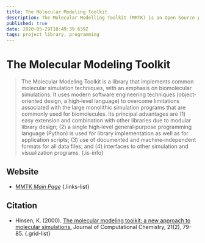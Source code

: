 ```yaml
---
title: The Molecular Modeling Toolkit
description: The Molecular Modelling Toolkit (MMTK) is an Open Source program library for molecular simulation applications.
published: true
date: 2020-05-29T18:49:39.639Z
tags: project library, programming
---
```


# The Molecular Modeling Toolkit

> The Molecular Modeling Toolkit is a library that implements common molecular simulation techniques, with an emphasis on biomolecular simulations. It uses modern software engineering techniques (object‐oriented design, a high‐level language) to overcome limitations associated with the large monolithic simulation programs that are commonly used for biomolecules. Its principal advantages are (1) easy extension and combination with other libraries due to modular library design; (2) a single high‐level general‐purpose programming language (Python) is used for library implementation as well as for application scripts; (3) use of documented and machine‐independent formats for all data files; and (4) interfaces to other simulation and visualization programs.
{.is-info}

 

## Website 

- [MMTK *Main Page*](http://dirac.cnrs-orleans.fr/MMTK.html)
 {.links-list}

## Citation 

- Hinsen, K. (2000). [The molecular modeling toolkit: a new approach to molecular simulations.](https://onlinelibrary.wiley.com/doi/full/10.1002/%28SICI%291096-987X%2820000130%2921%3A2%3C79%3A%3AAID-JCC1%3E3.0.CO%3B2-B) Journal of Computational Chemistry, 21(2), 79-85.
{.grid-list}
